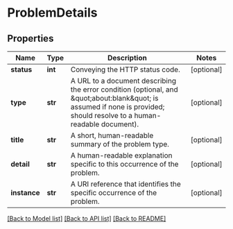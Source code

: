 # ProblemDetails

## Properties
Name | Type | Description | Notes
------------ | ------------- | ------------- | -------------
**status** | **int** | Conveying the HTTP status code. | [optional] 
**type** | **str** | A URL to a document describing the error condition (optional, and \&quot;about:blank\&quot; is assumed if none is provided; should resolve to a human-readable document). | [optional] 
**title** | **str** | A short, human-readable summary of the problem type. | [optional] 
**detail** | **str** | A human-readable explanation specific to this occurrence of the problem. | [optional] 
**instance** | **str** | A URI reference that identifies the specific occurrence of the problem. | [optional] 

[[Back to Model list]](../README.md#documentation-for-models) [[Back to API list]](../README.md#documentation-for-api-endpoints) [[Back to README]](../README.md)


